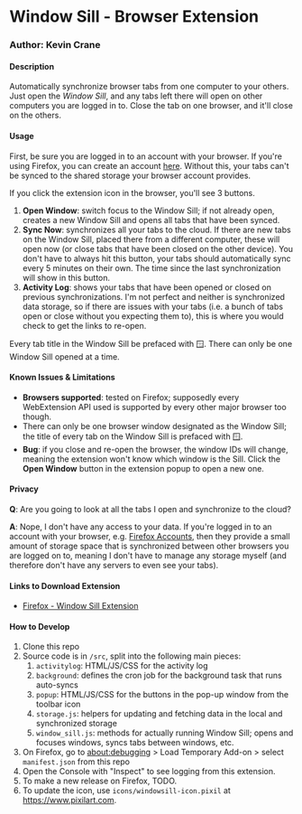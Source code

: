 # Window Sill - Browser Extension

### Author: Kevin Crane

#### Description
Automatically synchronize browser tabs from one computer to your others. Just open the *Window Sill*,
and any tabs left there will open on other computers you are logged in to. Close the tab on one
browser, and it'll close on the others.

#### Usage

First, be sure you are logged in to an account with your browser. If you're using Firefox, you can
create an account [here](https://www.mozilla.org/en-US/firefox/accounts/). Without this, your tabs
can't be synced to the shared storage your browser account provides.

If you click the extension icon in the browser, you'll see 3 buttons.

1. **Open Window**: switch focus to the Window Sill; if not already open, creates a new Window Sill
   and opens all tabs that have been synced.
2. **Sync Now**: synchronizes all your tabs to the cloud. If there are new tabs on the Window Sill,
   placed there from a different computer, these will open now (or close tabs that have been closed
   on the other device). You don't have to always hit this button, your tabs should automatically
   sync every 5 minutes on their own. The time since the last synchronization will show in this
   button.
3. **Activity Log**: shows your tabs that have been opened or closed on previous synchronizations.
   I'm not perfect and neither is synchronized data storage, so if there are issues with your tabs
   (i.e. a bunch of tabs open or close without you expecting them to), this is where you would
   check to get the links to re-open.

Every tab title in the Window Sill be prefaced with 🪟. There can only be one Window Sill opened at
a time.

#### Known Issues & Limitations

* **Browsers supported**: tested on Firefox; supposedly every WebExtension API used is supported by
  every other major browser too though.
* There can only be one browser window designated as the Window Sill; the title of every tab on the
  Window Sill is prefaced with 🪟.
* **Bug**: if you close and re-open the browser, the window IDs will change, meaning the extension
  won't know which window is the Sill. Click the **Open Window** button in the extension popup to
  open a new one.

#### Privacy

**Q**: Are you going to look at all the tabs I open and synchronize to the cloud?

**A**: Nope, I don't have any access to your data. If you're logged in to an account with your
   browser, e.g. [Firefox Accounts](https://www.mozilla.org/en-US/firefox/accounts/), then they
   provide a small amount of storage space that is synchronized between other browsers you are
   logged on to, meaning I don't have to manage any storage myself (and therefore don't have any
   servers to even see your tabs).

#### Links to Download Extension

* [Firefox - Window Sill Extension](https://addons.mozilla.org/en-US/firefox/addon/windowsill/)

#### How to Develop

1. Clone this repo
2. Source code is in `/src`, split into the following main pieces:
    1. `activitylog`: HTML/JS/CSS for the activity log
    2. `background`: defines the cron job for the background task that runs auto-syncs
    3. `popup`: HTML/JS/CSS for the buttons in the pop-up window from the toolbar icon
    4. `storage.js`: helpers for updating and fetching data in the local and synchronized storage
    5. `window_sill.js`: methods for actually running Window Sill; opens and focuses windows, syncs
       tabs between windows, etc.
3. On Firefox, go to [about:debugging](about:debugging#/runtime/this-firefox) > Load Temporary
   Add-on > select `manifest.json` from this repo
4. Open the Console with "Inspect" to see logging from this extension.
5. To make a new release on Firefox, TODO.
6. To update the icon, use `icons/windowsill-icon.pixil` at https://www.pixilart.com.
